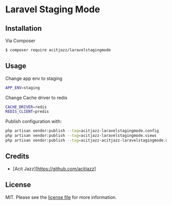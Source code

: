 # Laravel Staging Mode


## Installation

Via Composer

``` bash
$ composer require acitjazz/laravelstagingmode
```

## Usage

Change app env to staging
``` bash
APP_ENV=staging
```

Change Cache driver to redis
``` bash
CACHE_DRIVER=redis
REDIS_CLIENT=predis
```
Publish configuration with:

``` bash
php artisan vendor:publish --tag=acitjazz-laravelstagingmode.config
php artisan vendor:publish --tag=acitjazz-laravelstagingmode.views
php artisan vendor:publish --tag=acitjazz-acitjazz-laravelstagingmode.middleware
```



## Credits

- [Acit Jazz][https://github.com/acitjazz]

## License

MIT. Please see the [license file](license.md) for more information.

[ico-version]: https://img.shields.io/packagist/v/acitjazz/laravelstagingmode.svg?style=flat-square
[ico-downloads]: https://img.shields.io/packagist/dt/acitjazz/laravelstagingmode.svg?style=flat-square
[ico-travis]: https://img.shields.io/travis/acitjazz/laravelstagingmode/master.svg?style=flat-square
[ico-styleci]: https://styleci.io/repos/12345678/shield

[link-packagist]: https://packagist.org/packages/acitjazz/laravelstagingmode
[link-downloads]: https://packagist.org/packages/acitjazz/laravelstagingmode
[link-travis]: https://travis-ci.org/acitjazz/laravelstagingmode
[link-styleci]: https://styleci.io/repos/12345678
[link-author]: https://github.com/acitjazz
[link-contributors]: ../../contributors
